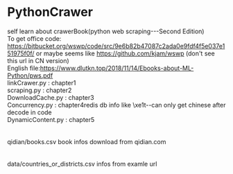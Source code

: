 # PythonCrawer
self learn about crawerBook(python web scraping---Second Edition)<br>
To get office code:<br>
https://bitbucket.org/wswp/code/src/9e6b82b47087c2ada0e9fdf4f5e037e151975f0f/
or maybe seems like https://github.com/kjam/wswp (don't see this url in CN version)<br>
English file:https://www.dlutkn.top/2018/11/14/Ebooks-about-ML-Python/pws.pdf<br>
linkCrawer.py       : chapter1<br>
scraping.py         : chapter2<br>
DownloadCache.py    : chapter3<br>
Concurrency.py      : chapter4<tr>redis db info like \xe1t--can only get chinese after decode in code<br>
DynamicContent.py   : chapter5
<br>
<br>
<br>
qidian/books.csv
  book infos download from qidian.com
<br>
<br>
<br>
data/countries_or_districts.csv
  infos from examle url
